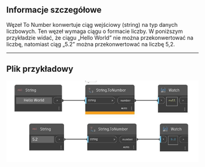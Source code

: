 ## Informacje szczegółowe
Węzeł To Number konwertuje ciąg wejściowy (string) na typ danych liczbowych. Ten węzeł wymaga ciągu o formacie liczby. W poniższym przykładzie widać, że ciągu „Hello World” nie można przekonwertować na liczbę, natomiast ciąg „5.2” można przekonwertować na liczbę 5,2.
___
## Plik przykładowy

![ToNumber](./DSCore.String.ToNumber_img.jpg)

